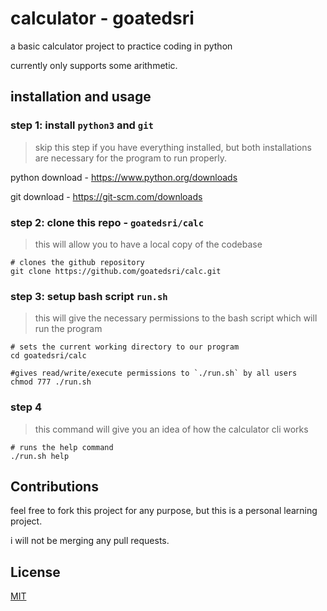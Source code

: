 # calculator - goatedsri

a basic calculator project to practice coding in python

currently only supports some arithmetic.

## installation and usage

### step 1: install `python3` and `git`
> skip this step if you have everything installed, but both installations are necessary for the program to run properly.

python download - https://www.python.org/downloads

git download - https://git-scm.com/downloads

### step 2: clone this repo - `goatedsri/calc`
> this will allow you to have a local copy of the codebase

```shell
# clones the github repository
git clone https://github.com/goatedsri/calc.git
```

### step 3: setup bash script `run.sh`
> this will give the necessary permissions to the bash script which will run the program

```shell
# sets the current working directory to our program
cd goatedsri/calc

#gives read/write/execute permissions to `./run.sh` by all users
chmod 777 ./run.sh
```

### step 4
> this command will give you an idea of how the calculator cli works

```shell
# runs the help command
./run.sh help
```

## Contributions

feel free to fork this project for any purpose, but this is a personal learning project.

i will not be merging any pull requests.

## License
[MIT](./LICENSE)